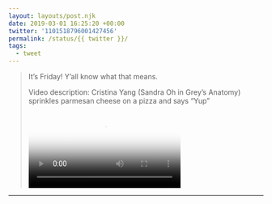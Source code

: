 ```yaml
---
layout: layouts/post.njk
date: 2019-03-01 16:25:20 +00:00
twitter: '1101518796001427456'
permalink: /status/{{ twitter }}/
tags: 
  - tweet
---
```


> It’s Friday! Y’all know what that means. 
> 
> <p class="sr-only">Video description: Cristina Yang (Sandra Oh in Grey’s Anatomy) sprinkles parmesan cheese on a pizza and says “Yup”</p>
> 
> <video controls loop preload="metadata" poster="/img/D0lhdSCUYAA6ODo.jpg"><source src="/img/1101518796001427456-D0lhdSCUYAA6ODo.mp4">Your browser does not support the video tag.</video>

---
